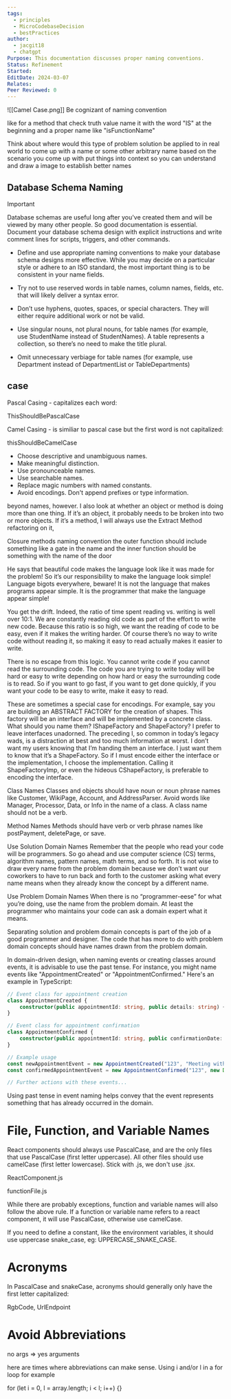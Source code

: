 ```yaml
---
tags:
  - principles
  - MicroCodebaseDecision
  - bestPractices
author:
  - jacgit18
  - chatgpt
Purpose: This documentation discusses proper naming conventions.
Status: Refinement
Started: 
EditDate: 2024-03-07
Relates: 
Peer Reviewed: 0
---
```

![[Camel Case.png]]
Be cognizant of naming convention  

like for a method that check truth value name it with the word "IS" at the beginning and a proper name like "isFunctionName"   

Think about where would this type of problem solution be applied to in real world to come up with a name or some other arbitrary name based on the scenario you come up with put things into context so you can understand and draw a image to establish better names




## Database Schema Naming
>[!important]
>Database schemas are useful long after you've created them and will be viewed by many other people. So good documentation is essential. Document your database schema design with explicit instructions and write comment lines for scripts, triggers, and other commands.  

- Define and use appropriate naming conventions to make your database schema designs more effective. While you may decide on a particular style or adhere to an ISO standard, the most important thing is to be consistent in your name fields. 

- Try not to use reserved words in table names, column names, fields, etc. that will likely deliver a syntax error. 

- Don’t use hyphens, quotes, spaces, or special characters. They will either require additional work or not be valid. 

- Use singular nouns, not plural nouns, for table names (for example, use StudentName instead of StudentNames). A table represents a collection, so there’s no need to make the title plural.  

- Omit unnecessary verbiage for table names (for example, use Department instead of DepartmentList or TableDepartments) 


## case

Pascal Casing - capitalizes each word:  
  
ThisShouldBePascalCase  
  
Camel Casing - is similiar to pascal case but the first word is not capitalized:  
  
thisShouldBeCamelCase



- Choose descriptive and unambiguous names.
- Make meaningful distinction.
- Use pronounceable names.
- Use searchable names.
- Replace magic numbers with named constants.
- Avoid encodings. Don't append prefixes or type information.

 beyond names, however. I also look at whether an object or method is doing more than one thing. If it’s an object, it probably needs to be broken into two or more objects. If it’s a method, I will always use the Extract Method refactoring on it,

Closure methods naming convention the outer function should include something like a gate in the name and the inner function should be something with the name of the door  


 
He says that beautiful code  makes the language look like it was made for the problem! So it’s   our  responsibility to make the language look simple! Language bigots everywhere, beware! It is not the language that makes programs appear simple. It is the programmer that make the language appear simple!


 
You get the drift. Indeed, the ratio of time spent reading vs. writing is well over 10:1. 
We are  constantly reading old code as part of the effort to write new code. 
Because this ratio is so high, we want the reading of code to be easy, even if it makes the writing harder. Of course there’s no way to write code without reading it, so  making it easy to read actually makes it easier to write. 

There is no escape from this logic. You cannot write code if you cannot read the surrounding code. The code you are trying to write today will be hard or easy to write depending on how hard or easy the surrounding code is to read. So if you want to go fast, if you want to get done quickly, if you want your code to be easy to write, make it easy to read.



These are sometimes a special case for encodings. For example, say you are building an ABSTRACT FACTORY for the creation of shapes. This factory will be an interface and will be implemented by a concrete class. What should you name them? IShapeFactory and ShapeFactory? I prefer to leave interfaces unadorned. The preceding I, so common in today’s legacy wads, is a distraction at best and too much information at worst. I don’t want my users knowing that I’m handing them an interface. I just want them to know that it’s a ShapeFactory. So if I must encode either the interface or the implementation, I choose the implementation. Calling it ShapeFactoryImp, or even the hideous CShapeFactory, is preferable to encoding the interface.


Class Names
Classes and objects should have noun or noun phrase names like Customer, WikiPage, Account, and AddressParser. Avoid words like Manager, Processor, Data, or Info in the name of a class. A class name should not be a verb. 


Method Names
Methods should have verb or verb phrase names like postPayment, deletePage, or save.

 
Use Solution Domain Names
Remember that the people who read your code will be programmers. So go ahead and use computer science (CS) terms, algorithm names, pattern names, math terms, and so forth. It is not wise to draw every name from the problem domain because we don’t want our coworkers to have to run back and forth to the customer asking what every name means when they already know the concept by a different name. 



Use Problem Domain Names
When there is no “programmer-eese” for what you’re doing, use the name from the problem domain. At least the programmer who maintains your code can ask a domain expert what it means. 

Separating solution and problem domain concepts is part of the job of a good programmer and designer. The code that has more to do with problem domain concepts should have names drawn from the problem domain.





In domain-driven design, when naming events or creating classes around events, it is advisable to use the past tense. For instance, you might name events like "AppointmentCreated" or "AppointmentConfirmed." Here's an example in TypeScript:

```typescript
// Event class for appointment creation
class AppointmentCreated {
    constructor(public appointmentId: string, public details: string) {}
}

// Event class for appointment confirmation
class AppointmentConfirmed {
    constructor(public appointmentId: string, public confirmationDate: Date) {}
}

// Example usage
const newAppointmentEvent = new AppointmentCreated("123", "Meeting with client");
const confirmedAppointmentEvent = new AppointmentConfirmed("123", new Date());

// Further actions with these events...
```

Using past tense in event naming helps convey that the event represents something that has already occurred in the domain.




# File, Function, and Variable Names 

React components should always use PascalCase, and are the only files that use PascalCase (first letter uppercase). All other files should use camelCase (first letter lowercase). Stick with .js, we don't use .jsx. 

ReactComponent.js 

functionFile.js 

While there are probably exceptions, function and variable names will also follow the above rule. If a function or variable name refers to a react component, it will use PascalCase, otherwise use camelCase. 

If you need to define a constant, like the environment variables, it should use uppercase snake_case, eg: UPPERCASE_SNAKE_CASE. 

# Acronyms 

In PascalCase and snakeCase, acronyms should generally only have the first letter capitalized: 

RgbCode, UrlEndpoint 

# Avoid Abbreviations 

no args => yes arguments 

here are times where abbreviations can make sense. Using i and/or l in a for loop for example  

for (let i = 0, l = array.length; i < l; i++) {} 